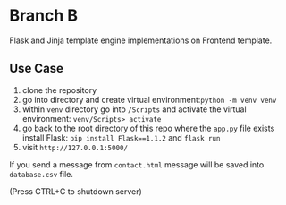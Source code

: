 # Branch B
Flask and Jinja template engine implementations on Frontend template.

## Use Case
1. clone the repository 
2. go into directory and create virtual environment:` python -m venv venv `
3. within `venv` directory go into `/Scripts` and activate the virtual environment: ` venv/Scripts> activate `
4. go back to the root directory of this repo where the `app.py` file exists install Flask: ` pip install Flask==1.1.2 ` and ` flask run `
5. visit ` http://127.0.0.1:5000/ ` 

If you send a message from `contact.html` message will be saved into `database.csv` file.

(Press CTRL+C to shutdown server)
